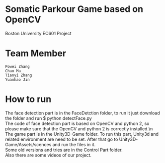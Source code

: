 # Somatic Parkour Game based on OpenCV
Boston University EC601 Project
# Team Member
    Powei Zhang 
    Chao Ma 
    Tianyi Zhang 
    Yuanhao Jin 
# How to run
The face detection part is in the FaceDetction folder, to run it just download the folder and run $ python detectFace.py <br /> 
The code of face detection part is based on OpenCV and python 2, so please make sure that the OpenCV and python 2 is correctly installed.\n
The game part is in the Unity3D-Game folder. To run this part, Unity3d and related environment are need to be set. After that go to Unity3D-Game/Assets/scences and run the files in it. <br />
Some old versions and tries are in the Control Part folder. <br />
Also there are some videos of our project.
